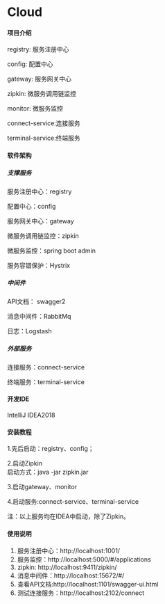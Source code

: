 # Cloud

#### 项目介绍
registry: 服务注册中心  

config:  配置中心

gateway:  服务网关中心

zipkin: 微服务调用链监控 

monitor: 微服务监控    

connect-service:连接服务  

terminal-service:终端服务　　

 

#### 软件架构
#####  支撑服务
服务注册中心：registry  

配置中心：config  

服务网关中心：gateway  

微服务调用链监控：zipkin 

微服务监控：spring boot admin

服务容错保护：Hystrix



#####  中间件
API文档： swagger2  

消息中间件：RabbitMq  

日志：Logstash  


#####  外部服务
连接服务：connect-service  

终端服务：terminal-service  



#### 开发IDE
IntelliJ IDEA2018  


#### 安装教程

1.先后启动：registry、config；   
  
2.启动Zipkin    
启动方式：java -jar zipkin.jar  

3.启动gateway、monitor   

4.启动服务:connect-service、terminal-service   

注：以上服务均在IDEA中启动，除了Zipkin。

#### 使用说明

1. 服务注册中心：http://localhost:1001/
2. 服务监控：http://localhost:5000/#/applications
3. zipkin: http://localhost:9411/zipkin/
4. 消息中间件：http://localhost:15672/#/
5. 查看API文档:http://localhost:1101/swagger-ui.html
6. 测试连接服务：http://localhost:2102/connect

 


#### 
